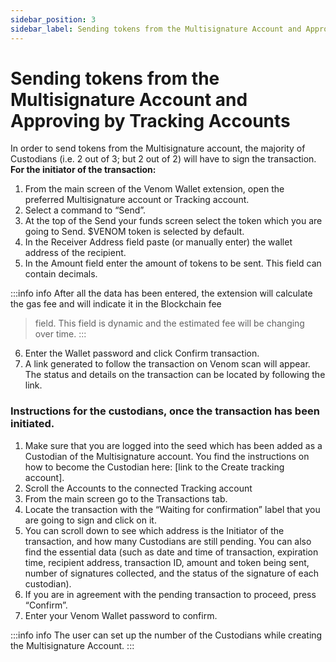 ```yaml
---
sidebar_position: 3
sidebar_label: Sending tokens from the Multisignature Account and Approving by Tracking Accounts  
---
```


# Sending tokens from the Multisignature Account and Approving by Tracking Accounts  
In order to send tokens from the Multisignature account, the majority of Custodians (i.e. 2 out of 3; but 2 out of 2) will have to sign the transaction.
**For the initiator of the transaction:**
1. From the main screen of the Venom Wallet extension, open the preferred Multisignature account or Tracking account.
2. Select a command to “Send”.
3. At the top of the Send your funds screen select the token which you are going to Send. $VENOM token is selected by default.
4. In the Receiver Address field paste (or manually enter) the wallet address of the recipient.
5. In the Amount field enter the amount of tokens to be sent. This field can contain decimals.
 
:::info info
After all the data has been entered, the extension will calculate the gas fee and will indicate it in the Blockchain fee
> field. This field is dynamic and the estimated fee will be changing
> over time.
:::

6. Enter the Wallet password and click Confirm transaction.
7. A link generated to follow the transaction on Venom scan will appear. The status and details on the transaction can be located by following the link.
    
### Instructions for the custodians, once the transaction has been initiated.

1. Make sure that you are logged into the seed which has been added as a Custodian of the Multisignature account. You find the instructions on how to become the Custodian here: [link to the Create tracking account].
2. Scroll the Accounts to the connected Tracking account
3. From the main screen go to the Transactions tab.
4. Locate the transaction with the “Waiting for confirmation” label that you are going to sign and click on it.
5. You can scroll down to see which address is the Initiator of the transaction, and how many Custodians are still pending. You can also find the essential data (such as date and time of transaction, expiration time, recipient address, transaction ID, amount and token being sent, number of signatures collected, and the status of the signature of each custodian).
6. If you are in agreement with the pending transaction to proceed, press “Confirm”.
7. Enter your Venom Wallet password to confirm.
    
:::info info
The user can set up the number of the Custodians while creating the Multisignature Account.
:::
